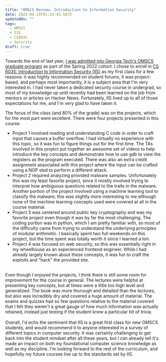 ```yaml
---
title: "OMSCS Review: Introduction to Information Security"
date: 2022-05-15T01:24:43.507Z
updatedOn: ""
tags:
  - OMSCS
  - IIS
  - CS6035
  - Security
draft: true
---
```

Towards the end of last year, [I was admitted into Georgia Tech's OMSCS graduate program](https://mattdalzell.com/blog/enrolling-in-omscs/) as part of the Spring 2022 cohort. I chose to enroll in [CS 6035: Introduction to Information Security (IIS)](https://omscs.gatech.edu/cs-6035-introduction-to-information-security) as my first class for a few reasons: it was highly recommended on student forums, it was project-based, and perhaps most importantly, it is a subject area that I'm very interested in. I had never taken a dedicated security course in undergrad, so most of my knowledge up until recently had been learned on the job from mentors or articles on Hacker News. Fortunately, IIS lived up to all of those expectations for me, and I'm very glad to have taken it.

The focus of the class (and 80% of the grade) was on the projects, which for the most part were excellent. There were four projects presented in this course:

* Project 1 involved reading and understanding C code in order to craft input that causes a buffer overflow. I had virtually no experience with this topic, so it was fun to figure things out for the first time. The TAs involved in this project put together an awesome set of videos to help introduce the key concepts and demonstrate how to use gdb to view the registers as the program executed. There was also an extra credit assignment associated with this project where the input can be crafted using a NOP sled to perform a different attack.
* Project 2 required analyzing provided malware samples. Unfortunately this was my least favorite project, since it mostly involved trying to interpret how ambiguous questions related to the traits in the malware. Another portion of the project involved using a machine learning tool to classify the malware; this was slightly more interesting to me although none of the machine learning concepts used were covered at all in the course material. 
* Project 3 was centered around public key cryptography and was my favorite project even though it was by far the most challenging. The coding portion was in python, which I am pretty familiar with, so most of the difficulty came from trying to understand the underlying principles of modular arithmetic. I basically spent two full weekends on this project, but the time spent was totally worth it since I learned a ton.
* Project 4 was focused on web security, so this was essentially right in my wheelhouse as an experienced frontend engineer. While I had already largely known about these concepts, it was fun to craft the exploits and "hack" the provided site.

\
Even though I enjoyed the projects, I think there is still some room for improvement for the course in general. The lectures were helpful at presenting key concepts, but at times were a little too high level and generalized. The book was more thorough and detailed than the lectures, but also was incredibly dry and covered a huge amount of material. The exams and quizzes had so few questions relative to the material covered that I felt they weren't a great gauge of how much information was actually retained, instead just testing if the student knew a particular bit of trivia.\
\
Overall, I'd echo the sentiment that IIS is a great first class for new OMSCS students, and would recommend it to anyone interested in a survey of different topics in computer security. It was certainly challenging to get back into the student mindset after all these years, but I can already tell it's made an impact on both my foundational computer science knowledge as well as my discipline. I'm looking forward to the rest of the curriculum, and hopefully my future courses live up to the standards set by IIS.